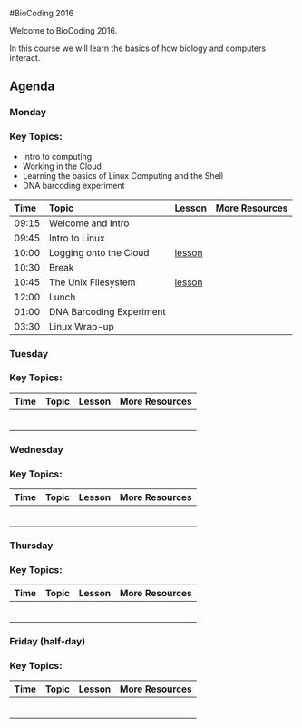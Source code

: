 #BioCoding 2016

Welcome to BioCoding 2016. 

In this course we will learn the basics of how biology and computers interact. 

## Agenda

### Monday 

### Key Topics:
- Intro to computing
- Working in the Cloud
- Learning the basics of Linux Computing and the Shell
- DNA barcoding experiment

|Time|Topic|Lesson|More Resources|
|:---|:----|:-----|:-------------|
|09:15|Welcome and Intro||
|09:45|Intro to Linux||
|10:00|Logging onto the Cloud|[lesson](https://jasonjwilliamsny.github.io/biocoding-2016/lessons/cloud_lesson/)|
|10:30|Break||
|10:45|The Unix Filesystem|[lesson](https://jasonjwilliamsny.github.io/biocoding-2016/lessons/shell_lesson/)|
|12:00|Lunch||
|01:00|DNA Barcoding Experiment||
|03:30|Linux Wrap-up|||


### Tuesday

### Key Topics:

|Time|Topic|Lesson|More Resources|
|:---|:----|:-----|:-------------|
||||
||||
||||
||||
||||
||||

### Wednesday

### Key Topics:

|Time|Topic|Lesson|More Resources|
|:---|:----|:-----|:-------------|
||||
||||
||||
||||
||||
||||

### Thursday

### Key Topics:

|Time|Topic|Lesson|More Resources|
|:---|:----|:-----|:-------------|
||||
||||
||||
||||
||||
||||

### Friday (half-day)

### Key Topics:

|Time|Topic|Lesson|More Resources|
|:---|:----|:-----|:-------------|
||||
||||
||||
||||
||||
||||